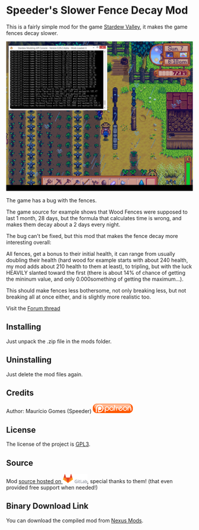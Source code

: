 ﻿Speeder's Slower Fence Decay Mod
================================
 
This is a fairly simple mod for the game [Stardew Valley](http://stardewvalley.net/), it makes the game fences decay slower.

![Game Screenshot](screenshot.png)

The game has a bug with the fences.

The game source for example shows that Wood Fences were supposed to last 1 month, 28 days, but the formula that calculates time is wrong, and makes them decay about a 2 days every night.

The bug can't be fixed, but this mod that makes the fence decay more interesting overall:

All fences, get a bonus to their initial health, it can range from usually doubling their health (hard wood for example starts with about 240 health, my mod adds about 210 health to them at least), to tripling, but with the luck HEAVILY slanted toward the first (there is about 14% of chance of getting the mininum value, and only 0.000something of getting the maximum...).

This should make fences less bothersome, not only breaking less, but not breaking all at once either, and is slightly more realistic too.

Visit the [Forum thread](http://community.playstarbound.com/threads/smapi-slower-fence-decay.110211/)

Installing
----------

Just unpack the .zip file in the mods folder.

Uninstalling
------------

Just delete the mod files again.

Credits
-------

Author: Maur&#237;cio Gomes (Speeder) [![Patreon](ipatreon.png)](https://patreon.com/user?u=3066937)

License
-------

The license of the project is [GPL3](https://gnu.org/licenses/gpl.html).

Source
------

Mod [source hosted on ![GitLab](igitlab.png)](https://gitlab.com/speeder1/SMAPISprinklerMod), special thanks to them! (that even provided free support when needed!)

Binary Download Link
--------------------

You can download the compiled mod from [Nexus Mods](http://www.nexusmods.com/stardewvalley/mods/252/?).